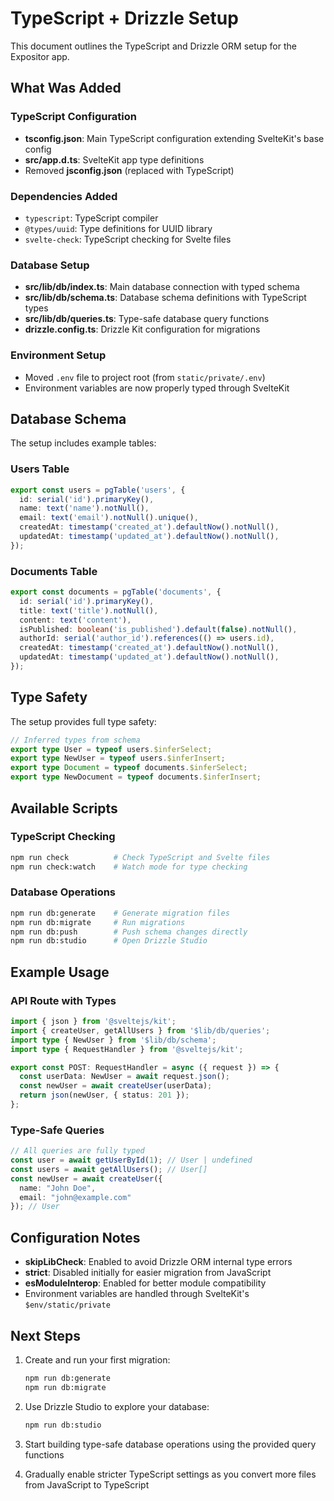 # TypeScript + Drizzle Setup

This document outlines the TypeScript and Drizzle ORM setup for the Expositor app.

## What Was Added

### TypeScript Configuration
- **tsconfig.json**: Main TypeScript configuration extending SvelteKit's base config
- **src/app.d.ts**: SvelteKit app type definitions
- Removed **jsconfig.json** (replaced with TypeScript)

### Dependencies Added
- `typescript`: TypeScript compiler
- `@types/uuid`: Type definitions for UUID library
- `svelte-check`: TypeScript checking for Svelte files

### Database Setup
- **src/lib/db/index.ts**: Main database connection with typed schema
- **src/lib/db/schema.ts**: Database schema definitions with TypeScript types
- **src/lib/db/queries.ts**: Type-safe database query functions
- **drizzle.config.ts**: Drizzle Kit configuration for migrations

### Environment Setup
- Moved `.env` file to project root (from `static/private/.env`)
- Environment variables are now properly typed through SvelteKit

## Database Schema

The setup includes example tables:

### Users Table
```typescript
export const users = pgTable('users', {
  id: serial('id').primaryKey(),
  name: text('name').notNull(),
  email: text('email').notNull().unique(),
  createdAt: timestamp('created_at').defaultNow().notNull(),
  updatedAt: timestamp('updated_at').defaultNow().notNull(),
});
```

### Documents Table
```typescript
export const documents = pgTable('documents', {
  id: serial('id').primaryKey(),
  title: text('title').notNull(),
  content: text('content'),
  isPublished: boolean('is_published').default(false).notNull(),
  authorId: serial('author_id').references(() => users.id),
  createdAt: timestamp('created_at').defaultNow().notNull(),
  updatedAt: timestamp('updated_at').defaultNow().notNull(),
});
```

## Type Safety

The setup provides full type safety:

```typescript
// Inferred types from schema
export type User = typeof users.$inferSelect;
export type NewUser = typeof users.$inferInsert;
export type Document = typeof documents.$inferSelect;
export type NewDocument = typeof documents.$inferInsert;
```

## Available Scripts

### TypeScript Checking
```bash
npm run check          # Check TypeScript and Svelte files
npm run check:watch    # Watch mode for type checking
```

### Database Operations
```bash
npm run db:generate    # Generate migration files
npm run db:migrate     # Run migrations
npm run db:push        # Push schema changes directly
npm run db:studio      # Open Drizzle Studio
```

## Example Usage

### API Route with Types
```typescript
import { json } from '@sveltejs/kit';
import { createUser, getAllUsers } from '$lib/db/queries';
import type { NewUser } from '$lib/db/schema';
import type { RequestHandler } from '@sveltejs/kit';

export const POST: RequestHandler = async ({ request }) => {
  const userData: NewUser = await request.json();
  const newUser = await createUser(userData);
  return json(newUser, { status: 201 });
};
```

### Type-Safe Queries
```typescript
// All queries are fully typed
const user = await getUserById(1); // User | undefined
const users = await getAllUsers(); // User[]
const newUser = await createUser({ 
  name: "John Doe", 
  email: "john@example.com" 
}); // User
```

## Configuration Notes

- **skipLibCheck**: Enabled to avoid Drizzle ORM internal type errors
- **strict**: Disabled initially for easier migration from JavaScript
- **esModuleInterop**: Enabled for better module compatibility
- Environment variables are handled through SvelteKit's `$env/static/private`

## Next Steps

1. Create and run your first migration:
   ```bash
   npm run db:generate
   npm run db:migrate
   ```

2. Use Drizzle Studio to explore your database:
   ```bash
   npm run db:studio
   ```

3. Start building type-safe database operations using the provided query functions

4. Gradually enable stricter TypeScript settings as you convert more files from JavaScript to TypeScript
